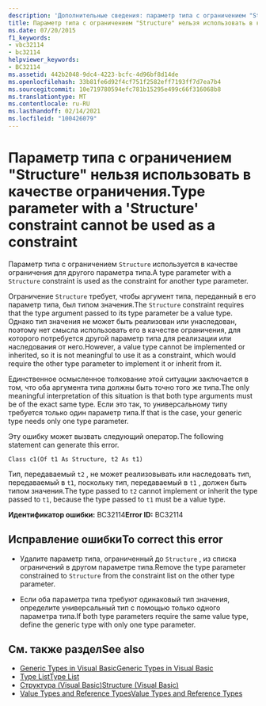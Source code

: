 ```yaml
---
description: 'Дополнительные сведения: параметр типа с ограничением "Structure" нельзя использовать в качестве ограничения'
title: Параметр типа с ограничением "Structure" нельзя использовать в качестве ограничения.
ms.date: 07/20/2015
f1_keywords:
- vbc32114
- bc32114
helpviewer_keywords:
- BC32114
ms.assetid: 442b2048-9dc4-4223-bcfc-4d96bf8d14de
ms.openlocfilehash: 33b81fe6d92f4cf751f2582eff7193ff7d7ea7b4
ms.sourcegitcommit: 10e719780594efc781b15295e499c66f316068b8
ms.translationtype: MT
ms.contentlocale: ru-RU
ms.lasthandoff: 02/14/2021
ms.locfileid: "100426079"
---
```

# <a name="type-parameter-with-a-structure-constraint-cannot-be-used-as-a-constraint"></a><span data-ttu-id="04014-103">Параметр типа с ограничением "Structure" нельзя использовать в качестве ограничения.</span><span class="sxs-lookup"><span data-stu-id="04014-103">Type parameter with a 'Structure' constraint cannot be used as a constraint</span></span>

<span data-ttu-id="04014-104">Параметр типа с ограничением `Structure` используется в качестве ограничения для другого параметра типа.</span><span class="sxs-lookup"><span data-stu-id="04014-104">A type parameter with a `Structure` constraint is used as the constraint for another type parameter.</span></span>  
  
 <span data-ttu-id="04014-105">Ограничение `Structure` требует, чтобы аргумент типа, переданный в его параметр типа, был типом значения.</span><span class="sxs-lookup"><span data-stu-id="04014-105">The `Structure` constraint requires that the type argument passed to its type parameter be a value type.</span></span> <span data-ttu-id="04014-106">Однако тип значения не может быть реализован или унаследован, поэтому нет смысла использовать его в качестве ограничения, для которого потребуется другой параметр типа для реализации или наследования от него.</span><span class="sxs-lookup"><span data-stu-id="04014-106">However, a value type cannot be implemented or inherited, so it is not meaningful to use it as a constraint, which would require the other type parameter to implement it or inherit from it.</span></span>  
  
 <span data-ttu-id="04014-107">Единственное осмысленное толкование этой ситуации заключается в том, что оба аргумента типа должны быть точно того же типа.</span><span class="sxs-lookup"><span data-stu-id="04014-107">The only meaningful interpretation of this situation is that both type arguments must be of the exact same type.</span></span> <span data-ttu-id="04014-108">Если это так, то универсальному типу требуется только один параметр типа.</span><span class="sxs-lookup"><span data-stu-id="04014-108">If that is the case, your generic type needs only one type parameter.</span></span>  
  
 <span data-ttu-id="04014-109">Эту ошибку может вызвать следующий оператор.</span><span class="sxs-lookup"><span data-stu-id="04014-109">The following statement can generate this error.</span></span>  
  
 `Class c1(Of t1 As Structure, t2 As t1)`  
  
 <span data-ttu-id="04014-110">Тип, передаваемый `t2` , не может реализовывать или наследовать тип, передаваемый в `t1`, поскольку тип, передаваемый в `t1` , должен быть типом значения.</span><span class="sxs-lookup"><span data-stu-id="04014-110">The type passed to `t2` cannot implement or inherit the type passed to `t1`, because the type passed to `t1` must be a value type.</span></span>  
  
 <span data-ttu-id="04014-111">**Идентификатор ошибки:** BC32114</span><span class="sxs-lookup"><span data-stu-id="04014-111">**Error ID:** BC32114</span></span>  
  
## <a name="to-correct-this-error"></a><span data-ttu-id="04014-112">Исправление ошибки</span><span class="sxs-lookup"><span data-stu-id="04014-112">To correct this error</span></span>  
  
- <span data-ttu-id="04014-113">Удалите параметр типа, ограниченный до `Structure` , из списка ограничений в другом параметре типа.</span><span class="sxs-lookup"><span data-stu-id="04014-113">Remove the type parameter constrained to `Structure` from the constraint list on the other type parameter.</span></span>  
  
- <span data-ttu-id="04014-114">Если оба параметра типа требуют одинаковый тип значения, определите универсальный тип с помощью только одного параметра типа.</span><span class="sxs-lookup"><span data-stu-id="04014-114">If both type parameters require the same value type, define the generic type with only one type parameter.</span></span>  
  
## <a name="see-also"></a><span data-ttu-id="04014-115">См. также раздел</span><span class="sxs-lookup"><span data-stu-id="04014-115">See also</span></span>

- [<span data-ttu-id="04014-116">Generic Types in Visual Basic</span><span class="sxs-lookup"><span data-stu-id="04014-116">Generic Types in Visual Basic</span></span>](../programming-guide/language-features/data-types/generic-types.md)
- [<span data-ttu-id="04014-117">Type List</span><span class="sxs-lookup"><span data-stu-id="04014-117">Type List</span></span>](../language-reference/statements/type-list.md)
- [<span data-ttu-id="04014-118">Структура (Visual Basic)</span><span class="sxs-lookup"><span data-stu-id="04014-118">Structure (Visual Basic)</span></span>](../language-reference/statements/structure-statement.md)
- [<span data-ttu-id="04014-119">Value Types and Reference Types</span><span class="sxs-lookup"><span data-stu-id="04014-119">Value Types and Reference Types</span></span>](../programming-guide/language-features/data-types/value-types-and-reference-types.md)
